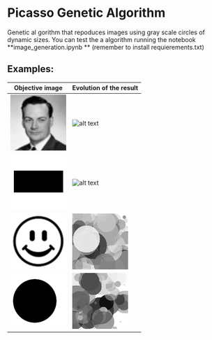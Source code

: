  # Picasso Genetic Algorithm

 Genetic al gorithm that repoduces images using gray scale circles of dynamic sizes. You can test the a
 algorithm running the notebook  **image_generation.ipynb ** (remember to install requierements.txt)




 ## Examples: 


| Objective image | Evolution of the result |
| ------------- | ------------- |
| ![alt text](https://github.com/Riloro/genetic-algorithm-picasso/blob/master/feynman.png)  | ![alt text](https://github.com/Riloro/genetic-algorithm-picasso/blob/master/gifs/Feynman_final_2.gif)  |
| ![alt text](https://github.com/Riloro/genetic-algorithm-picasso/blob/master/final_rect.png)  |![alt text](https://github.com/Riloro/genetic-algorithm-picasso/blob/master/gifs/rect_dynamic_frames.gif)   |
| ![alt text](https://github.com/Riloro/genetic-algorithm-picasso/blob/master/happy_face.png)  |![alt text](https://github.com/Riloro/genetic-algorithm-picasso/blob/master/gifs/happy_face_dynamic_frames_final.gif)   |
| ![alt text](https://github.com/Riloro/genetic-algorithm-picasso/blob/master/circle_final.png)  |![alt text](https://github.com/Riloro/genetic-algorithm-picasso/blob/master/gifs/circle_dynamic_frames_final.gif)   |


